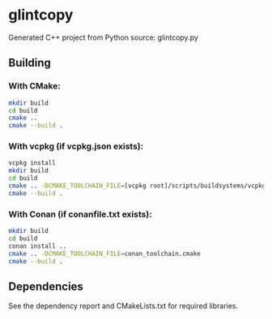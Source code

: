 # glintcopy

Generated C++ project from Python source: glintcopy.py

## Building

### With CMake:
```bash
mkdir build
cd build
cmake ..
cmake --build .
```

### With vcpkg (if vcpkg.json exists):
```bash
vcpkg install
mkdir build
cd build
cmake .. -DCMAKE_TOOLCHAIN_FILE=[vcpkg root]/scripts/buildsystems/vcpkg.cmake
cmake --build .
```

### With Conan (if conanfile.txt exists):
```bash
mkdir build
cd build
conan install ..
cmake .. -DCMAKE_TOOLCHAIN_FILE=conan_toolchain.cmake
cmake --build .
```

## Dependencies

See the dependency report and CMakeLists.txt for required libraries.
